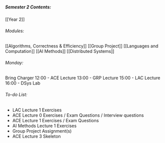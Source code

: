 ##### Semester 2 Contents:
 [[Year 2]]
###### Modules:
 [[Algorithms, Correctness & Efficiency]]
 [[Group Project]]
 [[Languages and Computation]]
 [[AI Methods]]
 [[Distributed Systems]]

###### Monday:
Bring Charger
12:00 - ACE Lecture 
13:00 - GRP Lecture
15:00 - LAC Lecture
16:00 - DSys Lab

###### To-do List:
- LAC Lecture 1 Exercises
- ACE Lecture 0 Exercises / Exam Questions / Interview questions
- ACE Lecture 1 Exercises / Exam Questions
- AI Methods Lecture 1 Exercises
- Group Project Assignment(s)
- ACE Lecture 3 Skeleton